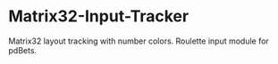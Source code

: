 # Matrix32-Input-Tracker
Matrix32 layout tracking with number colors. Roulette input module for pdBets.
